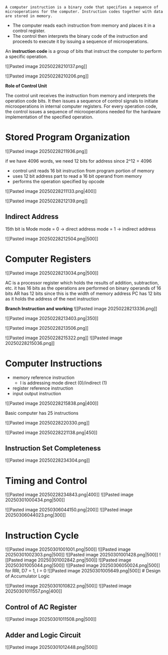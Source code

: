 	A computer instruction is a binary code that specifies a sequence of microoperations for the computer. Instruction codes together with data are stored in memory.
- The computer reads each instruction from memory and places it in a control register.
- The control then interprets the binary code of the instruction and proceeds to execute it by issuing a sequence of microoperations.

An **instruction code** is a group of bits that instruct the computer to perform a specific operation.

![[Pasted image 20250228210137.png]]

![[Pasted image 20250228210206.png]]

**Role of Control Unit**

The control unit receives the instruction from memory and interprets the operation code bits. It then issues a sequence of control signals to initiate microoperations in internal computer registers. For every operation code, the control issues a sequence of microoperations needed for the hardware implementation of the specified operation.
# Stored Program Organization

![[Pasted image 20250228211936.png]]

if we have 4096 words, we need 12 bits for address since 2^12 = 4096

- control unit reads 16 bit instruction from program portion of memory
- uses 12 bit address part to read a 16 bit operand from memory
- performs the operation specified by opcode

![[Pasted image 20250228211133.png|400]]

![[Pasted image 20250228212139.png]]

## Indirect Address

15th bit is Mode
mode = 0 -> direct address
mode = 1 -> indirect address

![[Pasted image 20250228212504.png|500]]

# Computer Registers

![[Pasted image 20250228213034.png|500]]

AC is a processor register which holds the results of addition, subtraction, etc. it has 16 bits as the operations are performed on binary operands of 16 bits
AR has 12 bits since this is the width of memory address
PC has 12 bits as it holds the address of the next instruction

**Branch Instruction and working**
![[Pasted image 20250228213336.png]]

![[Pasted image 20250228213403.png|350]]

![[Pasted image 20250228213506.png]]

![[Pasted image 20250228215322.png]]
![[Pasted image 20250228215036.png]]

# Computer Instructions

- memory reference instruction
	- I is addressing mode direct (0)/indirect (1)
- register reference instruction
- input output instruction

![[Pasted image 20250228215838.png|400]]

Basic computer has 25 instructions

![[Pasted image 20250228220330.png]]

![[Pasted image 20250228221138.png|450]]
## Instruction Set Completeness

![[Pasted image 20250228234304.png]]

# Timing and Control

![[Pasted image 20250228234843.png|400]]
![[Pasted image 20250301000434.png|500]]

![[Pasted image 20250306044150.png|200]]
![[Pasted image 20250306044023.png|300]]
# Instruction Cycle

![[Pasted image 20250301001001.png|500]]
![[Pasted image 20250301002303.png|500]]
![[Pasted image 20250301001428.png|500]]
![[Pasted image 20250301002842.png|500]]
![[Pasted image 20250301005044.png|500]]
![[Pasted image 20250306050024.png|500]]
for RRI, D7 = 1, I = 0
![[Pasted image 20250301005649.png|500]]
	# Design of Accumulator Logic

![[Pasted image 20250301010822.png|500]]
![[Pasted image 20250301011557.png|400]]

## Control of AC Register

![[Pasted image 20250301011508.png|500]]

## Adder and Logic Circuit

![[Pasted image 20250301012448.png|500]]



